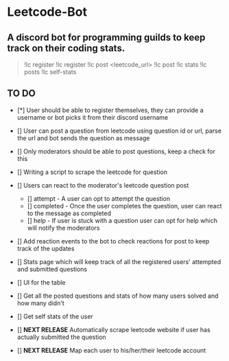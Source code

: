 # Leetcode-Bot

## A discord bot for programming guilds to keep track on their coding stats.

> !lc register <username>
> !lc register
> !lc post <leetcode_url>
> !lc post <leetcode question id>
> !lc stats
> !lc posts
> !lc self-stats

## TO DO

- [*] User should be able to register themselves, they can provide a username or bot picks it from their discord username
- [] User can post a question from leetcode using question id or url, parse the url and bot sends the question as message
- [] Only moderators should be able to post questions, keep a check for this
- [] Writing a script to scrape the leetcode for question
- [] Users can react to the moderator's leetcode question post
  - [] attempt - A user can opt to attempt the question
  - [] completed - Once the user completes the question, user can react to the message as completed
  - [] help - If user is stuck with a question user can opt for help which will notify the moderators
  
- [] Add reaction events to the bot to check reactions for post to keep track of the updates
- [] Stats page which will keep track of all the registered users' attempted and submitted questions
- [] UI for the table
- [] Get all the posted questions and stats of how many users solved and how many didn't
- [] Get self stats of the user
- [] **NEXT RELEASE** Automatically scrape leetcode website if user has actually submitted the question
- [] **NEXT RELEASE** Map each user to his/her/their leetcode account
